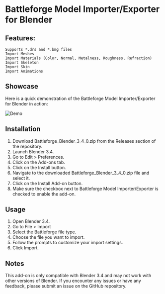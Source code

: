 # Battleforge Model Importer/Exporter for Blender

## Features:
    Supports *.drs and *.bmg files
    Import Meshes
    Import Materials (Color, Normal, Metalness, Roughness, Refraction)
    Import Skeleton
    Import Skin
    Import Animations
    
## Showcase
Here is a quick demonstration of the Battleforge Model Importer/Exporter for Blender in action:

![Demo](https://i.gyazo.com/e1df80810269e2bb3544f27e174dcf93.gif)

## Installation
1. Download Battleforge_Blender_3_4_0.zip from the Releases section of the repository.
2. Launch Blender 3.4.
3. Go to Edit > Preferences.
4. Click on the Add-ons tab.
5. Click on the Install button.
6. Navigate to the downloaded Battleforge_Blender_3_4_0.zip file and select it.
7. Click on the Install Add-on button.
8. Make sure the checkbox next to Battleforge Model Importer/Exporter is checked to enable the add-on.

## Usage
1. Open Blender 3.4.
2. Go to File > Import
3. Select the Battleforge file type.
4. Choose the file you want to import.
5. Follow the prompts to customize your import settings.
6. Click Import.

## Notes
This add-on is only compatible with Blender 3.4 and may not work with other versions of Blender. If you encounter any issues or have any feedback, please submit an issue on the GitHub repository.
